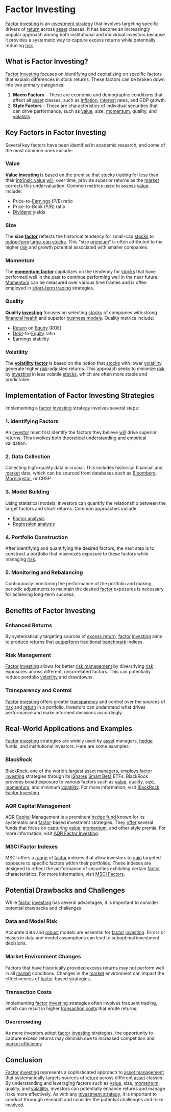 # Factor Investing

[Factor](../f/factor.md) [investing](../i/investing.md) is an [investment strategy](../i/investment_strategy.md) that involves targeting specific drivers of [return](../r/return.md) across [asset](../a/asset.md) classes. It has become an increasingly popular approach among both institutional and individual investors because it provides a systematic way to capture excess returns while potentially reducing [risk](../r/risk.md). 

## What is Factor Investing?

[Factor](../f/factor.md) [investing](../i/investing.md) focuses on identifying and capitalizing on specific factors that explain differences in stock returns. These factors can be broken down into two primary categories: 
1. **Macro Factors** - These are economic and demographic conditions that affect all [asset](../a/asset.md) classes, such as [inflation](../i/inflation.md), [interest](../i/interest.md) rates, and GDP growth.
2. **Style Factors** - These are characteristics of individual securities that can drive performance, such as [value](../v/value.md), size, [momentum](../m/momentum.md), quality, and [volatility](../v/volatility.md).

## Key Factors in Factor Investing

Several key factors have been identified in academic research, and some of the most common ones include:

### Value

**[Value investing](../v/value_investing.md)** is based on the premise that [stocks](../s/stock.md) trading for less than their [intrinsic value](../i/intrinsic_value.md) [will](../w/will.md), over time, provide superior returns as the [market](../m/market.md) corrects this undervaluation. Common metrics used to assess [value](../v/value.md) include:
- Price-to-[Earnings](../e/earnings.md) (P/E) ratio
- Price-to-Book (P/B) ratio
- [Dividend](../d/dividend.md) yields

### Size

The **size [factor](../f/factor.md)** reflects the historical tendency for small-cap [stocks](../s/stock.md) to [outperform](../o/outperform.md) [large-cap stocks](../l/large_cap_stocks.md). This "size [premium](../p/premium.md)" is often attributed to the higher [risk](../r/risk.md) and growth potential associated with smaller companies.

### Momentum

The **[momentum factor](../m/momentum_factor.md)** capitalizes on the tendency for [stocks](../s/stock.md) that have performed well in the past to continue performing well in the near future. [Momentum](../m/momentum.md) can be measured over various time frames and is often employed in [short-term trading](../s/short-term_trading.md) strategies.

### Quality

**Quality [investing](../i/investing.md)** focuses on selecting [stocks](../s/stock.md) of companies with strong [financial health](../f/financial_health.md) and superior [business models](../b/business_models.md). Quality metrics include:
- [Return](../r/return.md) on [Equity](../e/equity.md) (ROE)
- [Debt](../d/debt.md)-to-[Equity](../e/equity.md) ratio
- [Earnings](../e/earnings.md) stability

### Volatility

The **[volatility](../v/volatility.md) [factor](../f/factor.md)** is based on the notion that [stocks](../s/stock.md) with lower [volatility](../v/volatility.md) generate higher [risk](../r/risk.md)-adjusted returns. This approach seeks to minimize [risk](../r/risk.md) by [investing](../i/investing.md) in less volatile [stocks](../s/stock.md), which are often more stable and predictable.

## Implementation of Factor Investing Strategies

Implementing a [factor](../f/factor.md) [investing](../i/investing.md) strategy involves several steps:

### 1. Identifying Factors

An [investor](../i/investor.md) must first identify the factors they believe [will](../w/will.md) drive superior returns. This involves both theoretical understanding and empirical validation.

### 2. Data Collection

Collecting high-quality data is crucial. This includes historical financial and [market](../m/market.md) data, which can be sourced from databases such as [Bloomberg](../b/bloomberg.md), [Morningstar](../m/morningstar.md), or CRSP.

### 3. Model Building

Using statistical models, investors can quantify the relationship between the target factors and stock returns. Common approaches include:
- [Factor analysis](../f/factor_analysis.md)
- [Regression analysis](../r/regression_analysis.md)

### 4. Portfolio Construction

After identifying and quantifying the desired factors, the next step is to construct a portfolio that maximizes exposure to these factors while managing [risk](../r/risk.md).

### 5. Monitoring and Rebalancing

Continuously monitoring the performance of the portfolio and making periodic adjustments to maintain the desired [factor](../f/factor.md) exposures is necessary for achieving long-term success.

## Benefits of Factor Investing

### Enhanced Returns

By systematically targeting sources of [excess return](../e/excess_return.md), [factor](../f/factor.md) [investing](../i/investing.md) aims to produce returns that [outperform](../o/outperform.md) traditional [benchmark](../b/benchmark.md) indices.

### Risk Management

[Factor](../f/factor.md) [investing](../i/investing.md) allows for better [risk management](../r/risk_management.md) by diversifying [risk](../r/risk.md) exposures across different, uncorrelated factors. This can potentially reduce portfolio [volatility](../v/volatility.md) and drawdowns.

### Transparency and Control

[Factor](../f/factor.md) [investing](../i/investing.md) offers greater [transparency](../t/transparency.md) and control over the sources of [risk](../r/risk.md) and [return](../r/return.md) in a portfolio. Investors can understand what drives performance and make informed decisions accordingly.

## Real-World Applications and Examples

[Factor](../f/factor.md) [investing](../i/investing.md) strategies are widely used by [asset](../a/asset.md) managers, [hedge](../h/hedge.md) funds, and institutional investors. Here are some examples:

### BlackRock

BlackRock, one of the world’s largest [asset](../a/asset.md) managers, employs [factor](../f/factor.md) [investing](../i/investing.md) strategies through its [iShares](../i/ishares.md) [Smart Beta](../s/smart_beta.md) ETFs. BlackRock provides broad exposure to various factors such as [value](../v/value.md), quality, size, [momentum](../m/momentum.md), and minimum [volatility](../v/volatility.md). For more information, visit [BlackRock Factor Investing](https://www.blackrock.com/us/individual/investment-ideas/factor-investing).

### AQR Capital Management

AQR [Capital](../c/capital.md) Management is a prominent [hedge fund](../h/hedge_fund.md) known for its systematic and [factor](../f/factor.md)-based investment strategies. They [offer](../o/offer.md) several funds that focus on capturing [value](../v/value.md), [momentum](../m/momentum.md), and other style premia. For more information, visit [AQR Factor Investing](https://www.aqr.com/What-We-Do/Strategies/Factor).

### MSCI Factor Indexes

MSCI offers a [range](../r/range.md) of [factor](../f/factor.md) indexes that allow investors to [gain](../g/gain.md) targeted exposure to specific factors within their portfolios. These indexes are designed to reflect the performance of securities exhibiting certain [factor](../f/factor.md) characteristics. For more information, visit [MSCI Factors](https://www.msci.com/factors).

## Potential Drawbacks and Challenges

While [factor](../f/factor.md) [investing](../i/investing.md) has several advantages, it is important to consider potential drawbacks and challenges:

### Data and Model Risk

Accurate data and [robust](../r/robust.md) models are essential for [factor](../f/factor.md) [investing](../i/investing.md). Errors or biases in data and model assumptions can lead to suboptimal investment decisions.

### Market Environment Changes

Factors that have historically provided excess returns may not perform well in all [market](../m/market.md) conditions. Changes in the [market](../m/market.md) environment can impact the effectiveness of [factor](../f/factor.md)-based strategies.

### Transaction Costs

Implementing [factor](../f/factor.md) [investing](../i/investing.md) strategies often involves frequent trading, which can result in higher [transaction costs](../t/transaction_costs.md) that erode returns.

### Overcrowding

As more investors adopt [factor](../f/factor.md) [investing](../i/investing.md) strategies, the opportunity to capture excess returns may diminish due to increased competition and [market efficiency](../m/market_efficiency.md).

## Conclusion

[Factor](../f/factor.md) [investing](../i/investing.md) represents a sophisticated approach to [asset management](../a/asset_management.md) that systematically targets sources of [return](../r/return.md) across different [asset](../a/asset.md) classes. By understanding and leveraging factors such as [value](../v/value.md), size, [momentum](../m/momentum.md), quality, and [volatility](../v/volatility.md), investors can potentially enhance returns and manage risks more effectively. As with any [investment strategy](../i/investment_strategy.md), it is important to conduct thorough research and consider the potential challenges and risks involved.